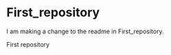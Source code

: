 First_repository
================
I am making a change to the readme in First_repository.


First repository
